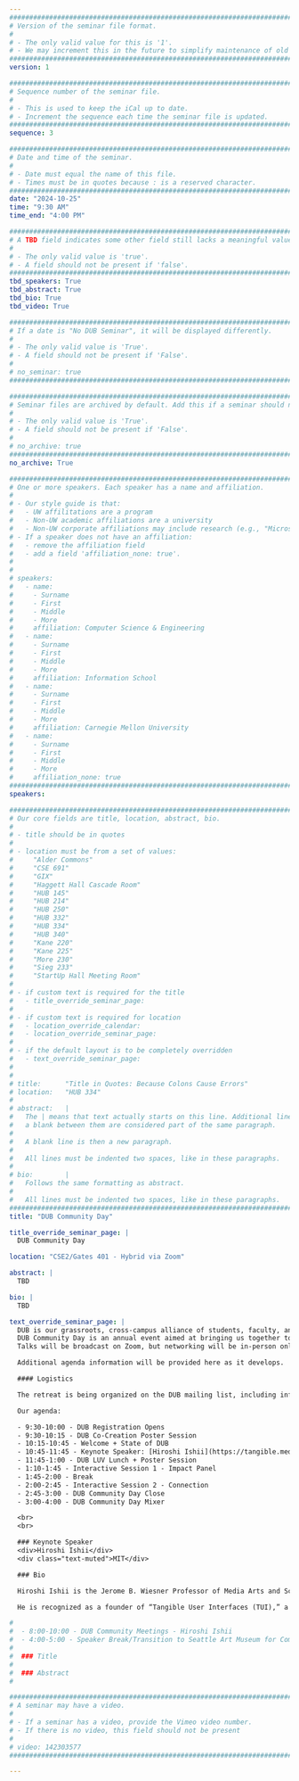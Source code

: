 ```yaml
---
################################################################################
# Version of the seminar file format.
#
# - The only valid value for this is '1'.
# - We may increment this in the future to simplify maintenance of old seminars.
################################################################################
version: 1

################################################################################
# Sequence number of the seminar file.
#
# - This is used to keep the iCal up to date.
# - Increment the sequence each time the seminar file is updated.
################################################################################
sequence: 3

################################################################################
# Date and time of the seminar.
#
# - Date must equal the name of this file.
# - Times must be in quotes because : is a reserved character.
################################################################################
date: "2024-10-25"
time: "9:30 AM"
time_end: "4:00 PM"

################################################################################
# A TBD field indicates some other field still lacks a meaningful value.
#
# - The only valid value is 'true'.
# - A field should not be present if 'false'.
################################################################################
tbd_speakers: True
tbd_abstract: True
tbd_bio: True
tbd_video: True

################################################################################
# If a date is "No DUB Seminar", it will be displayed differently.
#
# - The only valid value is 'True'.
# - A field should not be present if 'False'.
#
# no_seminar: true
################################################################################

################################################################################
# Seminar files are archived by default. Add this if a seminar should not be.
#
# - The only valid value is 'True'.
# - A field should not be present if 'False'.
#
# no_archive: true
################################################################################
no_archive: True

################################################################################
# One or more speakers. Each speaker has a name and affiliation.
#
# - Our style guide is that:
#   - UW affilitations are a program
#   - Non-UW academic affiliations are a university
#   - Non-UW corporate affiliations may include research (e.g., "Microsoft Research")
# - If a speaker does not have an affiliation:
#   - remove the affiliation field
#   - add a field 'affiliation_none: true'.
#
#
# speakers:
#   - name:
#     - Surname
#     - First
#     - Middle
#     - More
#     affiliation: Computer Science & Engineering
#   - name:
#     - Surname
#     - First
#     - Middle
#     - More
#     affiliation: Information School
#   - name:
#     - Surname
#     - First
#     - Middle
#     - More
#     affiliation: Carnegie Mellon University
#   - name:
#     - Surname
#     - First
#     - Middle
#     - More
#     affiliation_none: true
################################################################################
speakers:

################################################################################
# Our core fields are title, location, abstract, bio.
#
# - title should be in quotes
#
# - location must be from a set of values:
#     "Alder Commons"
#     "CSE 691"
#     "GIX"
#     "Haggett Hall Cascade Room"
#     "HUB 145"
#     "HUB 214"
#     "HUB 250"
#     "HUB 332"
#     "HUB 334"
#     "HUB 340"
#     "Kane 220"
#     "Kane 225"
#     "More 230"
#     "Sieg 233"
#     "StartUp Hall Meeting Room"
#
# - if custom text is required for the title
#   - title_override_seminar_page:
#
# - if custom text is required for location
#   - location_override_calendar:
#   - location_override_seminar_page:
#
# - if the default layout is to be completely overridden
#   - text_override_seminar_page:
#
#
# title:      "Title in Quotes: Because Colons Cause Errors"
# location:   "HUB 334"
#
# abstract:   |
#   The | means that text actually starts on this line. Additional lines without
#   a blank between them are considered part of the same paragraph.
#
#   A blank line is then a new paragraph.
#
#   All lines must be indented two spaces, like in these paragraphs.
#
# bio:        |
#   Follows the same formatting as abstract.
#
#   All lines must be indented two spaces, like in these paragraphs.
################################################################################
title: "DUB Community Day"

title_override_seminar_page: |
  DUB Community Day

location: "CSE2/Gates 401 - Hybrid via Zoom"

abstract: |
  TBD

bio: |
  TBD

text_override_seminar_page: |
  DUB is our grassroots, cross-campus alliance of students, faculty, and industry partners interested in HCI & Design at the University of Washington.
  DUB Community Day is an annual event aimed at bringing us together to reflect on our community, welcome newcomers, share fresh ideas, and socialize.
  Talks will be broadcast on Zoom, but networking will be in-person only.

  Additional agenda information will be provided here as it develops.

  #### Logistics

  The retreat is being organized on the DUB mailing list, including information on how to RSVP and participate.

  Our agenda:

  - 9:30-10:00 - DUB Registration Opens
  - 9:30-10:15 - DUB Co-Creation Poster Session
  - 10:15-10:45 - Welcome + State of DUB
  - 10:45-11:45 - Keynote Speaker: [Hiroshi Ishii](https://tangible.media.mit.edu/person/hiroshi-ishii/)
  - 11:45-1:00 - DUB LUV Lunch + Poster Session
  - 1:10-1:45 - Interactive Session 1 - Impact Panel
  - 1:45-2:00 - Break
  - 2:00-2:45 - Interactive Session 2 - Connection
  - 2:45-3:00 - DUB Community Day Close
  - 3:00-4:00 - DUB Community Day Mixer

  <br>
  <br>

  ### Keynote Speaker
  <div>Hiroshi Ishii</div>
  <div class="text-muted">MIT</div>

  ### Bio

  Hiroshi Ishii is the Jerome B. Wiesner Professor of Media Arts and Sciences at the MIT Media Laboratory. After joining the Media Lab in October 1995, he founded the Tangible Media Group to make digital tangible by giving physical form to digital information and computation. Here, he pursues his visions of Tangible Bits (1997) and Radical Atoms (2012) that will transcend the Painted Bits of GUIs (Graphical User Interfaces), the current dominant paradigm of HCI (Human-Computer Interaction).

  He is recognized as a founder of “Tangible User Interfaces (TUI),” a new research genre based on the CHI ’97 “Tangible Bits” paper presented with Brygg Ullmer in Atlanta, Georgia, which led to the spinoff ACM International Conference on Tangible, Embedded and Embodied Interaction (TEI) from 2007. In addition to academic conferences, “Tangible Bits” was exhibited at the NTT ICC (2000) in Tokyo, Japan, at the Ars Electronica Center (2001-2003) in Linz, Austria, and many other international arts & design venues. For his Tangible Bits work, he was awarded tenure from MIT in 2001, and elected to the CHI Academy in 2006.

#
#  - 8:00-10:00 - DUB Community Meetings - Hiroshi Ishii
#  - 4:00-5:00 - Speaker Break/Transition to Seattle Art Museum for Community PK Event
#
#  ### Title
#
#  ### Abstract
#

################################################################################
# A seminar may have a video.
#
# - If a seminar has a video, provide the Vimeo video number.
# - If there is no video, this field should not be present
#
# video: 142303577
################################################################################

---
```

